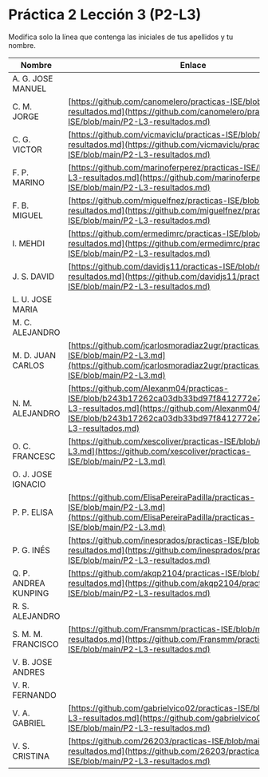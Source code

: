 # Práctica 2 Lección 3 (P2-L3)

Modifica solo la línea que contenga las iniciales de tus apellidos y tu nombre.

| Nombre       | Enlace                                                                   |
| --------------- | ---------------------------------------------------------- |
| A. G. JOSE MANUEL | <!--enlace-->                                                           |
| C. M. JORGE | [https://github.com/canomelero/practicas-ISE/blob/main/P2-L3-resultados.md](https://github.com/canomelero/practicas-ISE/blob/main/P2-L3-resultados.md)                                                           |
| C. G. VICTOR | [https://github.com/vicmaviclu/practicas-ISE/blob/main/P2-L3-resultados.md](https://github.com/vicmaviclu/practicas-ISE/blob/main/P2-L3-resultados.md) |
| F. P. MARINO | [https://github.com/marinoferperez/practicas-ISE/blob/main/P2-L3-resultados.md](https://github.com/marinoferperez/practicas-ISE/blob/main/P2-L3-resultados.md)    |
| F. B. MIGUEL | [https://github.com/miguelfnez/practicas-ISE/blob/main/P2-L3-resultados.md](https://github.com/miguelfnez/practicas-ISE/blob/main/P2-L3-resultados.md) |
| I. MEHDI | [https://github.com/ermedimrc/practicas-ISE/blob/main/P2-L3-resultados.md](https://github.com/ermedimrc/practicas-ISE/blob/main/P2-L3-resultados.md)     |
| J. S. DAVID | [https://github.com/davidjs11/practicas-ISE/blob/main/P2-L3-resultados.md](https://github.com/davidjs11/practicas-ISE/blob/main/P2-L3-resultados.md)
| L. U. JOSE MARIA | <!--enlace-->                                                           |
| M. C. ALEJANDRO | <!--enlace-->                                                           |
| M. D. JUAN CARLOS | [https://github.com/jcarlosmoradiaz2ugr/practicas-ISE/blob/main/P2-L3.md](https://github.com/jcarlosmoradiaz2ugr/practicas-ISE/blob/main/P2-L3.md)   |
| N. M. ALEJANDRO | [https://github.com/Alexanm04/practicas-ISE/blob/b243b17262ca03db33bd97f8412772e77712a8ef/P2-L3-resultados.md](https://github.com/Alexanm04/practicas-ISE/blob/b243b17262ca03db33bd97f8412772e77712a8ef/P2-L3-resultados.md)                                                           |
| O. C. FRANCESC |[https://github.com/xescoliver/practicas-ISE/blob/main/P2-L3.md](https://github.com/xescoliver/practicas-ISE/blob/main/P2-L3.md)                                                        |
| O. J. JOSE IGNACIO | <!--enlace-->                                                           |
| P. P. ELISA | [https://github.com/ElisaPereiraPadilla/practicas-ISE/blob/main/P2-L3.md](https://github.com/ElisaPereiraPadilla/practicas-ISE/blob/main/P2-L3.md)                                                           |
| P. G. INÉS | [https://github.com/inesprados/practicas-ISE/blob/main/P2-L3-resultados.md](https://github.com/inesprados/practicas-ISE/blob/main/P2-L3-resultados.md)                                                           |
| Q. P. ANDREA KUNPING | [https://github.com/akqp2104/practicas-ISE/blob/main/P2-L3-resultados.md](https://github.com/akqp2104/practicas-ISE/blob/main/P2-L3-resultados.md)                                                           |
| R. S. ALEJANDRO | <!--enlace-->                                                           |
| S. M. M. FRANCISCO | [https://github.com/Fransmm/practicas-ISE/blob/main/P2-L3-resultados.md](https://github.com/Fransmm/practicas-ISE/blob/main/P2-L3-resultados.md)                                                           |
| V. B. JOSE ANDRES | <!--enlace-->                                                           |
| V. R. FERNANDO | <!--enlace-->                                                           |
| V. A. GABRIEL | [https://github.com/gabrielvico02/practicas-ISE/blob/main/P2-L3-resultados.md](https://github.com/gabrielvico02/practicas-ISE/blob/main/P2-L3-resultados.md)                                                           |
| V. S. CRISTINA |[https://github.com/26203/practicas-ISE/blob/main/P2-L3-resultados.md](https://github.com/26203/practicas-ISE/blob/main/P2-L3-resultados.md)|![image](https://github.com/user-attachments/assets/a10836fe-5240-4f5e-91c1-dcad2cbd7f20)

